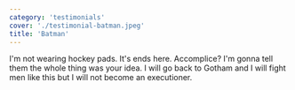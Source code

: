```yaml
---
category: 'testimonials'
cover: './testimonial-batman.jpeg'
title: 'Batman'
---
```


 I'm not wearing hockey pads. It's ends here. Accomplice? I'm gonna tell them the whole thing was your idea. I will go back to Gotham and I will fight men Iike this but I will not become an executioner.
